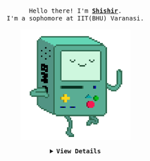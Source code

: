 <p align="center">
  <br>
  <samp>
    Hello there! I'm <b><a rel="nofollow noopener noreferrer" target="_blank" href="https://shishir-11.github.io/portfolio">Shishir</a></b>.
    <br>I'm a sophomore at IIT(BHU) Varanasi.<br>
    <br/>
    <img src="Paz.gif" width="250"/>
</samp>
<!-- ![](./XOsa.gif) -->
</p>

<details align="center">

<summary> <b> <samp> View Details </samp></b></summary>

<br/>

<div align="center">
  
[![Shishir's GitHub stats-Dark](https://github-readme-stats.vercel.app/api?username=shishir-11&show_icons=true&bg_color=00000000&theme=algolia#gh-dark-mode-only)](https://github.com/shishir-11/github-readme-stats#gh-dark-mode-only)

[![Shishir's GitHub stats-Light](https://github-readme-stats.vercel.app/api?username=shishir-11&show_icons=true&bg_color=00000000&theme=default#gh-light-mode-only)](https://github.com/shishir-11/github-readme-stats#gh-light-mode-only)

<samp>
  
<p align="center">
  <a rel="nofollow noopener noreferrer" target="_blank" href="https://www.instagram.com/shishir-11">
  <img src="instagram-svgrepo-com(1).png" width="30" alt="Instagram"></a>
  &nbsp;
  &nbsp;
  <a rel="nofollow noopener noreferrer" target="_blank" href="https://www.linkedin.com/in/shishir-kushwaha-450437258/">
  <img src="linkedin-svgrepo-com.png" width="30" alt="LinkedIn"></a>
</p> 

</samp>

</div>


</details>
